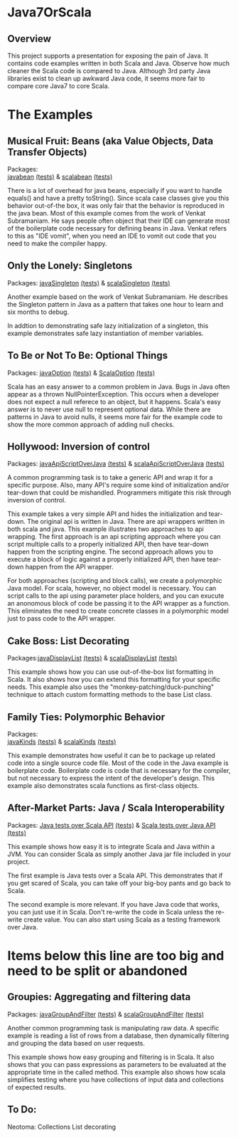 Java7OrScala
============

Overview
--------
This project supports a presentation for exposing the pain of Java.  It contains code examples written in both Scala and Java.  Observe how much cleaner the Scala code is compared to Java.  Although 3rd party Java libraries exist to clean up awkward Java code, it seems more fair to compare core Java7 to core Scala.


The Examples
============

Musical Fruit:  Beans (aka Value Objects, Data Transfer Objects)
----------------------------------------------------------------

Packages:  
[javabean](https://github.com/tflander/Java7OrScala/tree/master/src/main/java/javabean)
[(tests)](https://github.com/tflander/Java7OrScala/tree/master/src/test/java/javabean)
& [scalabean](https://github.com/tflander/Java7OrScala/tree/master/src/main/scala/scalabean)
[(tests)](https://github.com/tflander/Java7OrScala/tree/master/src/test/scala/scalabean)


There is a lot of overhead for java beans, especially if you want to handle equals() and have a pretty toString().  Since scala case classes give you this behavior out-of-the box, it was only fair that the behavior is reproduced in the java bean.  Most of this example comes from the work of Venkat Subramaniam.  He says people often object that their IDE can generate most of the boilerplate code necessary for defining beans in Java.  Venkat refers to this as "IDE vomit", when you need an IDE to vomit out code that you need to make the compiler happy.

Only the Lonely:  Singletons
----------------------------

Packages:  [javaSingleton](https://github.com/tflander/Java7OrScala/tree/master/src/main/java/javaSingleton)
[(tests)](https://github.com/tflander/Java7OrScala/tree/master/src/test/java/javaSingleton)
& [scalaSingleton](https://github.com/tflander/Java7OrScala/tree/master/src/main/scala/scalaSingleton)
[(tests)](https://github.com/tflander/Java7OrScala/tree/master/src/test/scala/scalaSingleton)

Another example based on the work of Venkat Subramaniam.  He describes the Singleton pattern in Java as a pattern that takes one hour to learn and six months to debug.

In addtion to demonstrating safe lazy initialization of a singleton, this example demonstrates safe lazy instantiation of member variables.

To Be or Not To Be: Optional Things
-------------------------------------

Packages:  [javaOption](https://github.com/tflander/Java7OrScala/tree/master/src/main/java/javaOption) 
[(tests)](https://github.com/tflander/Java7OrScala/tree/master/src/test/java/javaOption)
& [ScalaOption](https://github.com/tflander/Java7OrScala/tree/master/src/main/scala/scalaOption)
[(tests)](https://github.com/tflander/Java7OrScala/tree/master/src/test/scala/scalaOption)

Scala has an easy answer to a common problem in Java.  Bugs in Java often appear as a thrown NullPointerException.  This occurs when a developer does not expect a null referece to an object, but it happens.  Scala's easy answer is to never use null to represent optional data.  While there are patterns in Java to avoid nulls, it seems more fair for the example code to show the more common approach of adding null checks.

Hollywood:  Inversion of control
--------------------------------

Packages:  [javaApiScriptOverJava](https://github.com/tflander/Java7OrScala/tree/master/src/main/java/javaApiScriptOverJava) 
[(tests)](https://github.com/tflander/Java7OrScala/tree/master/src/test/java/javaInversion)
& [scalaApiScriptOverJava](https://github.com/tflander/Java7OrScala/tree/master/src/main/scala/scalaApiScriptOverJava)
[(tests)](https://github.com/tflander/Java7OrScala/tree/master/src/test/scala/scalaInversion)

A common programming task is to take a generic API and wrap it for a specific purpose.  Also, many API's require some kind of initialization and/or tear-down that could be mishandled.  Programmers mitigate this risk through inversion of control.  

This example takes a very simple API and hides the initialization and tear-down.  The original api is written in Java.  There are api wrappers written in both scala and java.  This example illustrates two approaches to api wrapping.  The first approach is an api scripting approach where you can script multiple calls to a properly initialized API, then have tear-down happen from the scripting engine.  The second approach allows you to execute a block of logic against a properly initialized API, then have tear-down happen from the API wrapper.

For both approaches (scripting and block calls), we create a polymorphic Java model.  For scala, however, no object model is necessary.  You can script calls to the api using parameter place holders, and you can exucute an anonomous block of code be passing it to the API wrapper as a function.  This eliminates the need to create concrete classes in a polymorphic model just to pass code to the API wrapper.

Cake Boss: List Decorating
--------------------------
Packages:[javaDisplayList](https://github.com/tflander/Java7OrScala/tree/master/src/main/java/javaDisplayList)
[(tests)](https://github.com/tflander/Java7OrScala/tree/master/src/test/java/javaDisplayList)
&
[scalaDisplayList](https://github.com/tflander/Java7OrScala/tree/master/src/main/scala/scalaDisplayList)
[(tests)](https://github.com/tflander/Java7OrScala/tree/master/src/test/scala/scalaDisplayList)

This example shows how you can use out-of-the-box list formatting in Scala.  It also shows how you can extend this formatting for your specific needs.  This example also uses the "monkey-patching/duck-punching" technique to attach custom formatting methods to the base List class.

Family Ties: Polymorphic Behavior
-----------------------------------

Packages:  
[javaKinds](https://github.com/tflander/Java7OrScala/tree/master/src/main/java/javaKinds) 
[(tests)](https://github.com/tflander/Java7OrScala/tree/master/src/test/java/javaKinds)
& [scalaKinds](https://github.com/tflander/Java7OrScala/tree/master/src/main/scala/scalaKinds)
[(tests)](https://github.com/tflander/Java7OrScala/tree/master/src/test/scala/scalaKinds)

This example demonstrates how useful it can be to package up related code into a single source code file.  Most of the code in the Java example is boilerplate code.  Boilerplate code is code that is necessary for the compiler, but not necessary to express the intent of the developer's design.  This example also demonstrates scala functions as first-class objects.

After-Market Parts:  Java / Scala Interoperability
--------------------------------------------------

Packages:
[Java tests over Scala API](https://github.com/tflander/Java7OrScala/tree/master/src/main/scala/scalaSupport/api)
[(tests)](https://github.com/tflander/Java7OrScala/tree/master/src/test/java/javaOverScala)
& [Scala tests over Java API](https://github.com/tflander/Java7OrScala/tree/master/src/main/java/javaSupport/api)
[(tests)](https://github.com/tflander/Java7OrScala/tree/master/src/test/scala/scalaOverJava)

This example shows how easy it is to integrate Scala and Java within a JVM.  You can consider Scala as simply another Java jar file included in your project.

The first example is Java tests over a Scala API.  This demonstrates that if you get scared of Scala, you can take off your big-boy pants and go back to Scala.

The second example is more relevant.  If you have Java code that works, you can just use it in Scala.  Don't re-write the code in Scala unless the re-write create value.  You can also start using Scala as a testing framework over Java.

Items below this line are too big and need to be split or abandoned
===================================================================

Groupies:  Aggregating and filtering data
-----------------------------------------

Packages:  [javaGroupAndFilter](https://github.com/tflander/Java7OrScala/tree/master/src/main/java/javaGroupAndFilter)
[(tests)](https://github.com/tflander/Java7OrScala/tree/master/src/test/java/javaGroupAndFilter)
&
[scalaGroupAndFilter](https://github.com/tflander/Java7OrScala/tree/master/src/main/scala/scalaGroupAndFilter)
[(tests)](https://github.com/tflander/Java7OrScala/tree/master/src/test/scala/scalaGroupAndFilter)

Another common programming task is manipulating raw data.  A specific example is reading a list of rows from a database, then dynamically filtering and grouping the data based on user requests.

This example shows how easy grouping and filtering is in Scala.  It also shows that you can pass expressions as parameters to be evaluated at the appropriate time in the called method.  This example also shows how scala simplifies testing where you have collections of input data and collections of expected results.

To Do:
------
  Neotoma: Collections
  List decorating  


